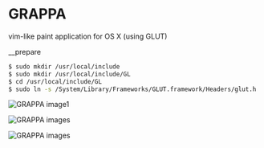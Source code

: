 # GRAPPA
vim-like paint application for OS X (using GLUT)

  __prepare
``` sh
$ sudo mkdir /usr/local/include
$ sudo mkdir /usr/local/include/GL
$ cd /usr/local/include/GL
$ sudo ln -s /System/Library/Frameworks/GLUT.framework/Headers/glut.h .
```

![GRAPPA image1](https://github.com/szkny/GRAPPA/wiki/images/movie2.gif)

![GRAPPA images](https://github.com/szkny/GRAPPA/wiki/images/GRAPPA_screenshot.png)

![GRAPPA images](https://github.com/szkny/GRAPPA/wiki/images/OctoCat.png)
